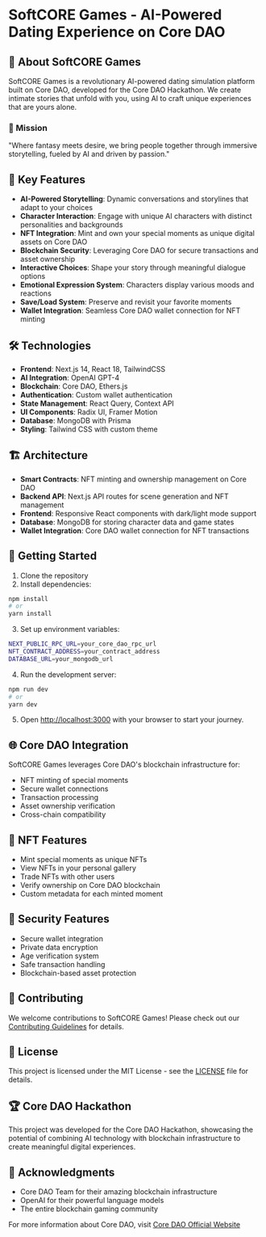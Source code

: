 # SoftCORE Games - AI-Powered Dating Experience on Core DAO

## 🌟 About SoftCORE Games

SoftCORE Games is a revolutionary AI-powered dating simulation platform built on Core DAO, developed for the Core DAO Hackathon. We create intimate stories that unfold with you, using AI to craft unique experiences that are yours alone.

### 🎯 Mission

"Where fantasy meets desire, we bring people together through immersive storytelling, fueled by AI and driven by passion."

## 🚀 Key Features

- **AI-Powered Storytelling**: Dynamic conversations and storylines that adapt to your choices
- **Character Interaction**: Engage with unique AI characters with distinct personalities and backgrounds
- **NFT Integration**: Mint and own your special moments as unique digital assets on Core DAO
- **Blockchain Security**: Leveraging Core DAO for secure transactions and asset ownership
- **Interactive Choices**: Shape your story through meaningful dialogue options
- **Emotional Expression System**: Characters display various moods and reactions
- **Save/Load System**: Preserve and revisit your favorite moments
- **Wallet Integration**: Seamless Core DAO wallet connection for NFT minting

## 🛠 Technologies

- **Frontend**: Next.js 14, React 18, TailwindCSS
- **AI Integration**: OpenAI GPT-4
- **Blockchain**: Core DAO, Ethers.js
- **Authentication**: Custom wallet authentication
- **State Management**: React Query, Context API
- **UI Components**: Radix UI, Framer Motion
- **Database**: MongoDB with Prisma
- **Styling**: Tailwind CSS with custom theme

## 🏗 Architecture

- **Smart Contracts**: NFT minting and ownership management on Core DAO
- **Backend API**: Next.js API routes for scene generation and NFT management
- **Frontend**: Responsive React components with dark/light mode support
- **Database**: MongoDB for storing character data and game states
- **Wallet Integration**: Core DAO wallet connection for NFT transactions

## 🚀 Getting Started

1. Clone the repository
2. Install dependencies:

```bash
npm install
# or
yarn install
```

3. Set up environment variables:

```bash
NEXT_PUBLIC_RPC_URL=your_core_dao_rpc_url
NFT_CONTRACT_ADDRESS=your_contract_address
DATABASE_URL=your_mongodb_url
```

4. Run the development server:

```bash
npm run dev
# or
yarn dev
```

5. Open [http://localhost:3000](http://localhost:3000) with your browser to start your journey.

## 🌐 Core DAO Integration

SoftCORE Games leverages Core DAO's blockchain infrastructure for:

- NFT minting of special moments
- Secure wallet connections
- Transaction processing
- Asset ownership verification
- Cross-chain compatibility

## 💎 NFT Features

- Mint special moments as unique NFTs
- View NFTs in your personal gallery
- Trade NFTs with other users
- Verify ownership on Core DAO blockchain
- Custom metadata for each minted moment

## 🔐 Security Features

- Secure wallet integration
- Private data encryption
- Age verification system
- Safe transaction handling
- Blockchain-based asset protection

## 🤝 Contributing

We welcome contributions to SoftCORE Games! Please check out our [Contributing Guidelines](CONTRIBUTING.md) for details.

## 📄 License

This project is licensed under the MIT License - see the [LICENSE](LICENSE) file for details.

## 🏆 Core DAO Hackathon

This project was developed for the Core DAO Hackathon, showcasing the potential of combining AI technology with blockchain infrastructure to create meaningful digital experiences.

## 🙏 Acknowledgments

- Core DAO Team for their amazing blockchain infrastructure
- OpenAI for their powerful language models
- The entire blockchain gaming community

For more information about Core DAO, visit [Core DAO Official Website](https://coredao.org)

